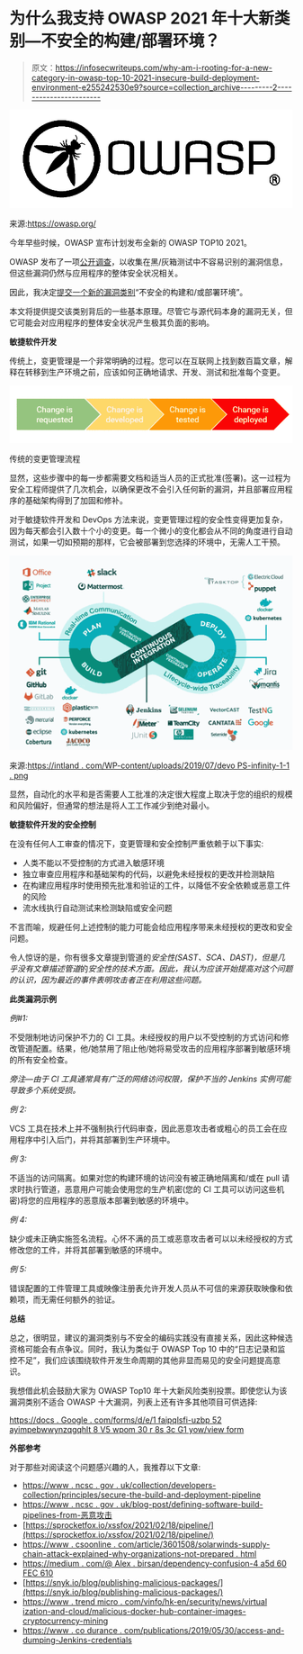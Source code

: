 # 为什么我支持 OWASP 2021 年十大新类别—不安全的构建/部署环境？

> 原文：<https://infosecwriteups.com/why-am-i-rooting-for-a-new-category-in-owasp-top-10-2021-insecure-build-deployment-environment-e255242530e9?source=collection_archive---------2----------------------->

![](img/0347b7bf5359787ee8c3a59f82ec7c2a.png)

来源:https://owasp.org/

今年早些时候，OWASP 宣布计划发布全新的 OWASP TOP10 2021。

OWASP 发布了一项[公开调查](https://www.owasptopten.org/building-the-2021-top-ten-survey)，以收集在黑/灰箱测试中不容易识别的漏洞信息，但这些漏洞仍然与应用程序的整体安全状况相关。

因此，我决定[提交一个新的漏洞类别](https://github.com/OWASP/Top10/issues/512)“不安全的构建和/或部署环境”。

本文将提供提交该类别背后的一些基本原理。尽管它与源代码本身的漏洞无关，但它可能会对应用程序的整体安全状况产生极其负面的影响。

**敏捷软件开发**

传统上，变更管理是一个非常明确的过程。您可以在互联网上找到数百篇文章，解释在转移到生产环境之前，应该如何正确地请求、开发、测试和批准每个变更。

![](img/2be3f5c677a02a7b3a12769f754e77aa.png)

传统的变更管理流程

显然，这些步骤中的每一步都需要文档和适当人员的正式批准(签署)。这一过程为安全工程师提供了几次机会，以确保更改不会引入任何新的漏洞，并且部署应用程序的基础架构得到了加固和修补。

对于敏捷软件开发和 DevOps 方法来说，变更管理过程的安全性变得更加复杂，因为每天都会引入数十个小的变更。每一个微小的变化都会从不同的角度进行自动测试，如果一切如预期的那样，它会被部署到您选择的环境中，无需人工干预。

![](img/56225469fbc3eadb539555204b4a2990.png)

来源:[https://intland . com/WP-content/uploads/2019/07/devo PS-infinity-1-1 . png](https://intland.com/wp-content/uploads/2019/07/devops-infinity-1-1.png)

显然，自动化的水平和是否需要人工批准的决定很大程度上取决于您的组织的规模和风险偏好，但通常的想法是将人工工作减少到绝对最小。

**敏捷软件开发的安全控制**

在没有任何人工审查的情况下，变更管理和安全控制严重依赖于以下事实:

*   人类不能以不受控制的方式进入敏感环境
*   独立审查应用程序和基础架构的代码，以避免未经授权的更改并检测缺陷
*   在构建应用程序时使用预先批准和验证的工件，以降低不安全依赖或恶意工件的风险
*   流水线执行自动测试来检测缺陷或安全问题

不言而喻，规避任何上述控制的能力可能会给应用程序带来未经授权的更改和安全问题。

令人惊讶的是，你有很多文章提到管道的*安全性(SAST、SCA、DAST)，但是几乎没有文章描述管道*的*安全性的技术方面。因此，我认为应该开始提高对这个问题的认识，因为最近的事件表明攻击者正在利用这些问题。*

**此类漏洞示例**

*例#1:*

不受限制地访问保护不力的 CI 工具。未经授权的用户以不受控制的方式访问和修改管道配置。结果，他/她禁用了阻止他/她将易受攻击的应用程序部署到敏感环境的所有安全检查。

*旁注—由于 CI 工具通常具有广泛的网络访问权限，保护不当的 Jenkins 实例可能导致多个系统受损。*

*例 2:*

VCS 工具在技术上并不强制执行代码审查，因此恶意攻击者或粗心的员工会在应用程序中引入后门，并将其部署到生产环境中。

*例 3:*

不适当的访问隔离。如果对您的构建环境的访问没有被正确地隔离和/或在 pull 请求时执行管道，恶意用户可能会使用您的生产机密(您的 CI 工具可以访问这些机密)将您的应用程序的恶意版本部署到敏感的环境中。

*例 4:*

缺少或未正确实施签名流程。心怀不满的员工或恶意攻击者可以以未经授权的方式修改您的工件，并将其部署到敏感的环境中。

*例 5:*

错误配置的工件管理工具或映像注册表允许开发人员从不可信的来源获取映像和依赖项，而无需任何额外的验证。

**总结**

总之，很明显，建议的漏洞类别与不安全的编码实践没有直接关系，因此这种候选资格可能会有点争议。同时，我认为类似于 OWASP Top 10 中的“日志记录和监控不足”，我们应该围绕软件开发生命周期的其他非显而易见的安全问题提高意识。

我想借此机会鼓励大家为 OWASP Top10 年十大新风险类别投票。即使您认为该漏洞类别不适合 OWASP 十大漏洞，列表上还有许多其他项目可供选择:

[https://docs . Google . com/forms/d/e/1 faipqlsfi-uzbp 52 ayimpebwwynzqgqhlt 8 V5 wpom 30 r 8s 3c G1 yow/view form](https://docs.google.com/forms/d/e/1FAIpQLSfi-uzBp52AyvImpebWwYnzqGqhLT8V5wpwOm30r8s3Cg1Yow/viewform)

**外部参考**

对于那些对阅读这个问题感兴趣的人，我推荐以下文章:

*   [https://www . ncsc . gov . uk/collection/developers-collection/principles/secure-the-build-and-deployment-pipeline](https://www.ncsc.gov.uk/collection/developers-collection/principles/secure-the-build-and-deployment-pipeline)
*   [https://www . ncsc . gov . uk/blog-post/defining-software-build-pipelines-from-恶意攻击](https://www.ncsc.gov.uk/blog-post/defending-software-build-pipelines-from-malicious-attack)
*   [https://sprocketfox.io/xssfox/2021/02/18/pipeline/](https://sprocketfox.io/xssfox/2021/02/18/pipeline/)
*   [https://www . csoonline . com/article/3601508/solarwinds-supply-chain-attack-explained-why-organizations-not-prepared . html](https://www.csoonline.com/article/3601508/solarwinds-supply-chain-attack-explained-why-organizations-were-not-prepared.html)
*   [https://medium . com/@ Alex . birsan/dependency-confusion-4 a5d 60 FEC 610](https://medium.com/@alex.birsan/dependency-confusion-4a5d60fec610)
*   [https://snyk.io/blog/publishing-malicious-packages/](https://snyk.io/blog/publishing-malicious-packages/)
*   [https://www . trend micro . com/vinfo/hk-en/security/news/virtual ization-and-cloud/malicious-docker-hub-container-images-cryptocurrency-mining](https://www.trendmicro.com/vinfo/hk-en/security/news/virtualization-and-cloud/malicious-docker-hub-container-images-cryptocurrency-mining)
*   [https://www . co durance . com/publications/2019/05/30/access-and-dumping-Jenkins-credentials](https://www.codurance.com/publications/2019/05/30/accessing-and-dumping-jenkins-credentials)